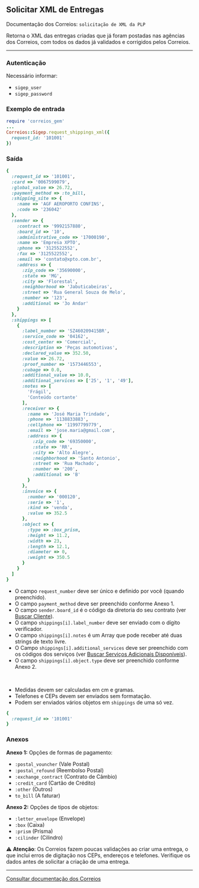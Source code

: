 ## Solicitar XML de Entregas

Documentação dos Correios: `solicitação de XML da PLP`

Retorna o XML das entregas criadas que já foram postadas nas agências dos Correios, com todos os dados já
validados e corrigidos pelos Correios.

____

### Autenticação
Necessário informar:
* `sigep_user`
* `sigep_password`

### Exemplo de entrada

```ruby
require 'correios_gem'
...
Correios::Sigep.request_shippings_xml({
  request_id: '101001'
})
```

### Saída


```ruby
{
  :request_id => '101001',
  :card => '0067599079',
  :global_value => 26.72,
  :payment_method => :to_bill,
  :shipping_site => {
    :name => 'AGF AEROPORTO CONFINS',
    :code => '236042'
  },
  :sender => {
    :contract => '9992157880',
    :board_id => '10',
    :administrative_code => '17000190',
    :name => 'Empresa XPTO',
    :phone => '3125522552',
    :fax => '3125522552',
    :email => 'contato@xpto.com.br',
    :address => {
      :zip_code => '35690000',
      :state => 'MG',
      :city => 'Florestal',
      :neighborhood => 'Jabuticabeiras',
      :street => 'Rua General Souza de Melo',
      :number => '123',
      :additional => '3o Andar'
    }
  },
  :shippings => [
    {
      :label_number => 'SZ460209415BR',
      :service_code => '04162',
      :cost_center => 'Comercial',
      :description => 'Peças automotivas',
      :declared_value => 352.50,
      :value => 26.72,
      :proof_number => '1573446553',
      :cubage => 0.0,
      :additional_value => 10.0,
      :additional_services => ['25', '1', '49'],
      :notes => [
        'Frágil',
        'Conteúdo cortante'
      ],
      :receiver => {
        :name => 'José Maria Trindade',
        :phone => '1138833883',
        :cellphone => '11997799779',
        :email => 'jose.maria@gmail.com',
        :address => {
          :zip_code => '69350000',
          :state => 'RR',
          :city => 'Alto Alegre',
          :neighborhood => 'Santo Antonio',
          :street => 'Rua Machado',
          :number => '200',
          :additional => 'B'
        }
      },
      :invoice => {
        :number => '000120',
        :serie => '1',
        :kind => 'venda',
        :value => 352.5
      },
      :object => {
        :type => :box_prism,
        :height => 11.2,
        :width => 23,
        :length => 12.1,
        :diameter => 0,
        :weight => 350.5
      }
    }
  ]
}
```
* O campo `request_number` deve ser único e definido por você (quando preenchido).
* O campo `payment_method` deve ser preenchido conforme Anexo 1.
* O campo `sender.board_id` é o código da diretoria do seu contrato (ver [Buscar Cliente](SEARCH_CUSTOMER.md)). 
* O campo `shippings[i].label_number` deve ser enviado com o dígito verificador.
* O campo `shippings[i].notes` é um Array que pode receber até duas strings de texto livre.
* O Campo `shippings[i].additional_services` deve ser preenchido com os códigos dos serviços (ver [Buscar Serviços Adicionais Disponíveis](SEARCH_AVAILABLE_ADDITIONAL_SERVICES.md)).
* O campo `shippings[i].object.type` deve ser preenchido conforme Anexo 2.

‌‌ 
* Medidas devem ser calculadas em cm e gramas.
* Telefones e CEPs devem ser enviados sem formatação.
* Podem ser enviados vários objetos em `shippings` de uma só vez.


```ruby
{
  :request_id => '101001'
}
```

### Anexos

__Anexo 1:__
Opções de formas de pagamento:
* `:postal_vouncher` (Vale Postal)
* `:postal_refound` (Reembolso Postal)
* `:exchange_contract` (Contrato de Câmbio)
* `:credit_card` (Cartão de Crédito)
* `:other` (Outros)
* `to_bill` (A faturar)

__Anexo 2:__
Opções de tipos de objetos:
* `:letter_envelope` (Envelope)
* `:box` (Caixa)
* `:prism` (Prisma)
* `:cilinder` (Cilindro)

⚠️ __Atenção__: Os Correios fazem poucas validações ao criar uma entrega, o que inclui erros de digitação nos CEPs, endereços e telefones. Verifique os dados antes de solicitar a criação de uma entrega.

---

[Consultar documentação dos Correios](CORREIOS_DOCUMENT.pdf)
